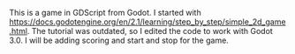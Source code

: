 This is a game in GDScript from Godot. I started with https://docs.godotengine.org/en/2.1/learning/step_by_step/simple_2d_game.html. The tutorial was outdated, so I edited the code to work with Godot 3.0.
I will be adding scoring and start and stop for the game.

